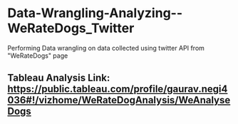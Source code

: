 # Data-Wrangling-Analyzing--WeRateDogs_Twitter
Performing Data wrangling on data collected using twitter API from "WeRateDogs" page

## Tableau Analysis Link: https://public.tableau.com/profile/gaurav.negi4036#!/vizhome/WeRateDogAnalysis/WeAnalyseDogs
